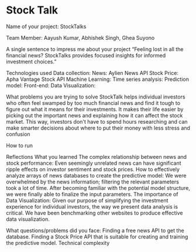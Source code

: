 # Stock Talk


Name of your project: StockTalks


Team Member: Aayush Kumar, Abhishek Singh, Ghea Suyono


A single sentence to impress me about your project
“Feeling lost in all the financial news? StockTalks provides focused insights for informed investment choices.”


Technologies used
Data collection:
News: Aylien News API
Stock Price: Apha Vantage Stock API
Machine Learning:
Time series analysis:
Prediction model:
Front-end: 
Data Visualization:


What problems you are trying to solve
StockTalk helps individual investors who often feel swamped by too much financial news and find it tough to figure out what it means for their investments. It makes their life easier by picking out the important news and explaining how it can affect the stock market. This way, investors don't have to spend hours researching and can make smarter decisions about where to put their money with less stress and confusion
	
How to run


Reflections
What you learned
The complex relationship between news and stock performance: Even seemingly unrelated news can have significant ripple effects on investor sentiment and stock prices.
How to effectively analyze arrays of news databases to create the predictive model: We were overwhelmed by the news information; filtering the relevant parameters took a lot of time. After becoming familiar with the potential model structure, we were finally able to finalize the input parameters.
The importance of Data Visualization: Given our purpose of simplifying the investment experience for individual investors, the way we present data analysis is critical. We have been benchmarking other websites to produce effective data visualization. 

What questions/problems did you face:
Finding a free news API to get the database.
Finding a Stock Price API that is suitable for creating and training the predictive model.
Technical complexity 

